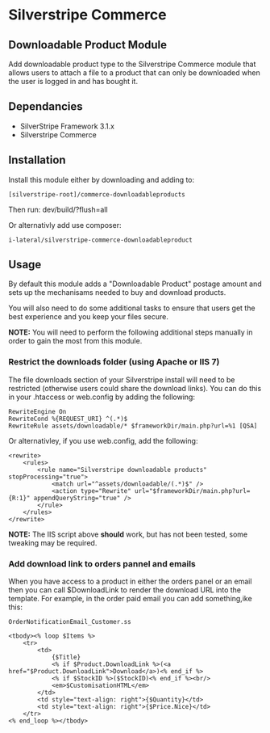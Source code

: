 # Silverstripe Commerce

## Downloadable Product Module

Add downloadable product type to the Silverstripe Commerce module that
allows users to attach a file to a product that can only be downloaded
when the user is logged in and has bought it.

## Dependancies

* SilverStripe Framework 3.1.x
* Silverstripe Commerce

## Installation

Install this module either by downloading and adding to:

    [silverstripe-root]/commerce-downloadableproducts

Then run: dev/build/?flush=all

Or alternativly add use composer:

    i-lateral/silverstripe-commerce-downloadableproduct

## Usage

By default this module adds a "Downloadable Product" postage amount and
sets up the mechanisams needed to buy and download products.

You will also need to do some additional tasks to ensure that users get
the best experience and you keep your files secure.

**NOTE:** You will need to perform the following additional steps
manually in order to gain the most from this module.

### Restrict the downloads folder (using Apache or IIS 7)

The file downloads section of your Silverstripe install will need to be
restricted (otherwise users could share the download links). You can
do this in your .htaccess or web.config by adding the following:

    RewriteEngine On
    RewriteCond %{REQUEST_URI} ^(.*)$
    RewriteRule assets/downloadable/* $frameworkDir/main.php?url=%1 [QSA]

Or alternativley, if you use web.config, add the following:

    <rewrite>
        <rules>
            <rule name="Silverstripe downloadable products" stopProcessing="true">
                <match url="^assets/downloadable/(.*)$" />
                <action type="Rewrite" url="$frameworkDir/main.php?url={R:1}" appendQueryString="true" />
            </rule>
        </rules>
    </rewrite>

**NOTE:** The IIS script above **should** work, but has not been tested,
some tweaking may be required.

### Add download link to orders pannel and emails

When you have access to a product in either the orders panel or an email
then you can call $DownloadLink to render the download URL into the
template. For example, in the order paid email you can add something,ike
this:

    OrderNotificationEmail_Customer.ss

    <tbody><% loop $Items %>
        <tr>
            <td>
                {$Title}
                <% if $Product.DownloadLink %>(<a href="$Product.DownloadLink">Download</a>)<% end_if %>
                <% if $StockID %>($StockID)<% end_if %><br/>
                <em>$CustomisationHTML</em>
            </td>
            <td style="text-align: right">{$Quantity}</td>
            <td style="text-align: right">{$Price.Nice}</td>
        </tr>
    <% end_loop %></tbody>

###

